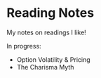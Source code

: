 # Reading Notes

My notes on readings I like!

In progress:
- Option Volatility & Pricing
- The Charisma Myth
